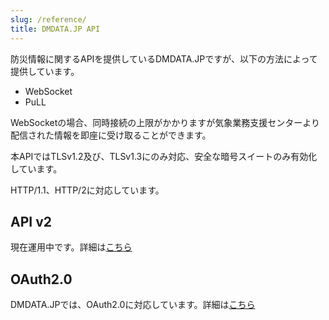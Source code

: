 ```yaml
---
slug: /reference/
title: DMDATA.JP API
---
```

防災情報に関するAPIを提供しているDMDATA.JPですが、以下の方法によって提供しています。

* WebSocket
* PuLL

WebSocketの場合、同時接続の上限がかかりますが気象業務支援センターより配信された情報を即座に受け取ることができます。

本APIではTLSv1.2及び、TLSv1.3にのみ対応、安全な暗号スイートのみ有効化しています。

HTTP/1.1、HTTP/2に対応しています。

## API v2
現在運用中です。詳細は[こちら](/reference/api/v2/)

## OAuth2.0
DMDATA.JPでは、OAuth2.0に対応しています。詳細は[こちら](/reference/oauth2/v1/)
